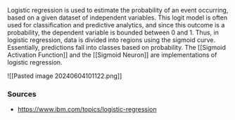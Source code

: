 Logistic regression is used to estimate the probability of an event occurring, based on a given dataset of independent variables. This <span class="highlight">logit model</span> is often used for classification and predictive analytics, and since this outcome is a probability, the dependent variable is bounded between 0 and 1. Thus, in logistic regression, data is divided into regions using the sigmoid curve. Essentially, predictions fall into classes based on probability. The [[Sigmoid Activation Function]] and the [[Sigmoid Neuron]] are implementations of logistic regression.

![[Pasted image 20240604101122.png]]

### Sources
- https://www.ibm.com/topics/logistic-regression